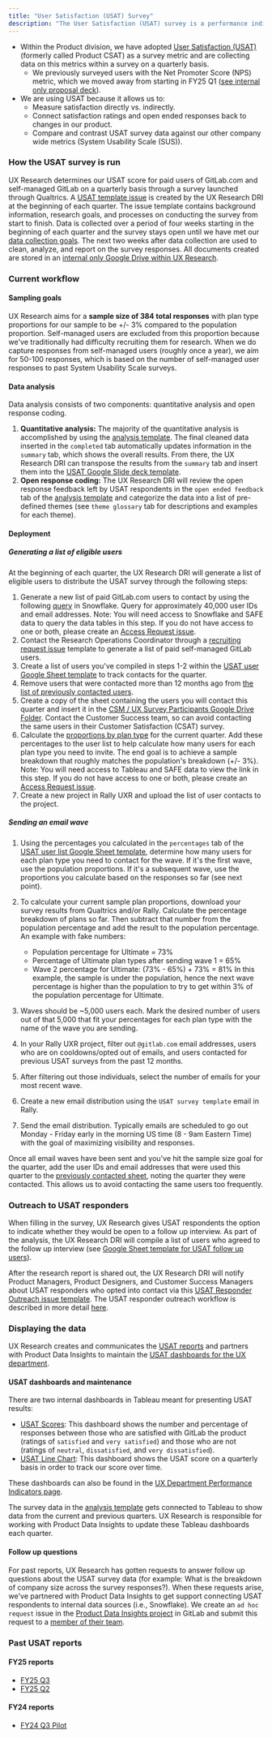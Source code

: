 ```yaml
---
title: "User Satisfaction (USAT) Survey"
description: "The User Satisfaction (USAT) survey is a performance indicator we use within the Product division to measure the end user satisfaction of our product."
---
```


* Within the Product division, we have adopted [User Satisfaction (USAT)](https://www.qualtrics.com/uk/experience-management/customer/what-is-csat/) (formerly called Product CSAT) as a survey metric and are collecting data on this metrics within a survey on a quarterly basis.
  * We previously surveyed users with the Net Promoter Score (NPS) metric, which we moved away from starting in FY25 Q1 ([see internal only proposal deck](https://docs.google.com/presentation/d/18FYO0UoUQi__7hPnD0uhVmeJrN16n23OISQnom0eRE8/edit?usp=sharing)).
* We are using USAT because it allows us to:
  * Measure satisfaction directly vs. indirectly.
  * Connect satisfaction ratings and open ended responses back to changes in our product.
  * Compare and contrast USAT survey data against our other company wide metrics (System Usability Scale (SUS)).

### How the USAT survey is run

UX Research determines our USAT score for paid users of GitLab.com and self-managed GitLab on a quarterly basis through a survey launched through Qualtrics. A [USAT template issue](https://gitlab.com/gitlab-org/ux-research/-/blob/master/.gitlab/issue_templates/USAT%20Survey%20(UX%20Research%20only).md?ref_type=heads) is created by the UX Research DRI at the beginning of each quarter. The issue template contains background information, research goals, and processes on conducting the survey from start to finish. Data is collected over a period of four weeks starting in the beginning of each quarter and the survey stays open until we have met our [data collection goals](/handbook/product/ux/performance-indicators/usat/#sampling-goals). The next two weeks after data collection are used to clean, analyze, and report on the survey responses. All documents created are stored in an [internal only Google Drive within UX Research](https://drive.google.com/drive/u/0/folders/1ia-SJujFRWgOpnBGUdLE6gAWE8ldf0DM).

### Current workflow

#### Sampling goals

UX Research aims for a **sample size of 384 total responses** with plan type proportions for our sample to be +/- 3% compared to the population proportion. Self-managed users are excluded from this proportion because we've traditionally had difficulty recruiting them for research. When we do capture responses from self-managed users (roughly once a year), we aim for 50-100 responses, which is based on the number of self-managed user responses to past System Usability Scale surveys.

#### Data analysis

Data analysis consists of two components: quantitative analysis and open response coding.

1. **Quantitative analysis:** The majority of the quantitative analysis is accomplished by using the [analysis template](https://docs.google.com/spreadsheets/d/1Klb9RO83F7EiB6TojIxvr-qEqyXjr36P7LJ-S4b0924/edit?usp=sharing). The final cleaned data inserted in the `completed` tab automatically updates information in the `summary` tab, which shows the overall results. From there, the UX Research DRI can transpose the results from the `summary` tab and insert them into the [USAT Google Slide deck template](https://docs.google.com/presentation/d/1HZybf-BPssjsI0ppen5ehdGSJ5vOqr1Socjg2g0jErs/edit?usp=sharing).
2. **Open response coding:** The UX Research DRI will review the open response feedback left by USAT respondents in the `open ended feedback` tab of the [analysis template](https://docs.google.com/spreadsheets/d/1Klb9RO83F7EiB6TojIxvr-qEqyXjr36P7LJ-S4b0924/edit?usp=sharing) and categorize the data into a list of pre-defined themes (see `theme glossary` tab for descriptions and examples for each theme).

#### Deployment

##### Generating a list of eligible users

At the beginning of each quarter, the UX Research DRI will generate a list of eligible users to distribute the USAT survey through the following steps:

1. Generate a new list of paid GitLab.com users to contact by using the following [query](https://docs.google.com/document/d/1XSABfApXJY_VHm7Q9j4V64xsMNkSorb5SWcLn-b4Tfk/edit?usp=sharing) in Snowflake. Query for approximately 40,000 user IDs and email addresses. Note: You will need access to Snowflake and SAFE data to query the data tables in this step. If you do not have access to one or both, please create an [Access Request issue](/handbook/it/end-user-services/onboarding-access-requests/access-requests/#individual-or-bulk-access-request).
2. Contact the Research Operations Coordinator through a [recruiting request issue](https://gitlab.com/gitlab-org/ux-research/-/blob/master/.gitlab/issue_templates/Recruiting%20request.md?ref_type=heads) template to generate a list of paid self-managed GitLab users.
3. Create a list of users you've compiled in steps 1-2 within the [USAT user Google Sheet template](https://docs.google.com/spreadsheets/d/1y9cedI2uoHNaoZ1IgXkH7CB0fecvlg-RGsJp_mihpEI/edit#gid=0) to track contacts for the quarter.
4. Remove users that were contacted more than 12 months ago from [the list of previously contacted users](https://docs.google.com/spreadsheets/d/1Q9xOh5L9QJGdW9tq89rcADvo5jozRxdo7KiO2z0HLAU/edit#gid=0).
5. Create a copy of the sheet containing the users you will contact this quarter and insert it in the [CSM / UX Survey Participants Google Drive Folder](https://drive.google.com/drive/folders/1ecM1ptkaNfNA0Im9wHulcl64QrCBOybQ). Contact the Customer Success team, so can avoid contacting the same users in their Customer Satisfaction (CSAT) survey.
6. Calculate the [proportions by plan type](https://10az.online.tableau.com/#/site/gitlab/views/DraftTDLicensedUsersbyProductRatePlanName/TDLicensedUsersbyProductRatePlanName?:iid=1) for the current quarter. Add these percentages to the user list to help calculate how many users for each plan type you need to invite. The end goal is to achieve a sample breakdown that roughly matches the population's breakdown (+/- 3%). Note: You will need access to Tableau and SAFE data to view the link in this step. If you do not have access to one or both, please create an [Access Request issue](/handbook/it/end-user-services/onboarding-access-requests/access-requests/#individual-or-bulk-access-request).
7. Create a new project in Rally UXR and upload the list of user contacts to the project.

##### Sending an email wave

1. Using the percentages you calculated in the `percentages` tab of the [USAT user list Google Sheet template](https://docs.google.com/spreadsheets/d/1y9cedI2uoHNaoZ1IgXkH7CB0fecvlg-RGsJp_mihpEI/edit#gid=776912528), determine how many users for each plan type you need to contact for the wave. If it's the first wave, use the population proportions. If it's a subsequent wave, use the proportions you calculate based on the responses so far (see next point).
2. To calculate your current sample plan proportions, download your survey results from Qualtrics and/or Rally. Calculate the percentage breakdown of plans so far. Then subtract that number from the population percentage and add the result to the population percentage.
An example with fake numbers:

    * Population percentage for Ultimate = 73%
    * Percentage of Ultimate plan types after sending wave 1 = 65%
    * Wave 2 percentage for Ultimate: (73% - 65%) + 73% = 81%
    In this example, the sample is under the population, hence the next wave percentage is higher than the population to try to get within 3% of the population percentage for Ultimate.

3. Waves should be ~5,000 users each. Mark the desired number of users out of that 5,000 that fit your percentages for each plan type with the name of the wave you are sending.
4. In your Rally UXR project, filter out `@gitlab.com` email addresses, users who are on cooldowns/opted out of emails, and users contacted for previous USAT surveys from the past 12 months.
5. After filtering out those individuals, select the number of emails for your most recent wave.
6. Create a new email distribution using the `USAT survey template` email in Rally.
7. Send the email distribution. Typically emails are scheduled to go out Monday - Friday early in the morning US time (8 - 9am Eastern Time) with the goal of maximizing visibility and responses.

Once all email waves have been sent and you've hit the sample size goal for the quarter, add the user IDs and email addresses that were used this quarter to the [previously contacted sheet](https://docs.google.com/spreadsheets/d/1Q9xOh5L9QJGdW9tq89rcADvo5jozRxdo7KiO2z0HLAU/edit#gid=0), noting the quarter they were contacted. This allows us to avoid contacting the same users too frequently.

### Outreach to USAT responders

When filling in the survey, UX Research gives USAT respondents the option to indicate whether they would be open to a follow up interview. As part of the analysis, the UX Research DRI will compile a list of users who agreed to the follow up interview (see [Google Sheet template for USAT follow up users](https://docs.google.com/spreadsheets/d/1425a6pwfjTKjTpiNKPGYzvwzEHUgm5L3JorFv8cE2wk/edit?usp=sharing)).

After the research report is shared out, the UX Research DRI will notify Product Managers, Product Designers, and Customer Success Managers about USAT responders who opted into contact via this [USAT Responder Outreach issue template](https://gitlab.com/gitlab-org/ux-research/-/blob/master/.gitlab/issue_templates/USAT%20Responder%20Outreach%20(UX%20Research%20only).md?ref_type=heads). The USAT responder outreach workflow is described in more detail [here](/handbook/product/product-processes/#pcsat-responder-outreach).

### Displaying the data

UX Research creates and communicates the [USAT reports](/handbook/product/ux/performance-indicators/usat/#past-usat-reports) and partners with Product Data Insights to maintain the [USAT dashboards for the UX department](/handbook/product/ux/performance-indicators/#product-customer-satisfaction-usat-score).

#### USAT dashboards and maintenance

There are two internal dashboards in Tableau meant for presenting USAT results:

* [USAT Scores](https://10az.online.tableau.com/#/site/gitlab/views/DRAFT-UXKPIs/WIPDRAFTCSATScores?:iid=7): This dashboard shows the number and percentage of responses between those who are satisfied with GitLab the product (ratings of `satisfied` and `very satisfied`) and those who are not (ratings of `neutral`, `dissatisfied`, and `very dissatisfied`).
* [USAT Line Chart](https://10az.online.tableau.com/#/site/gitlab/views/DRAFT-UXKPIs/WIPDRAFTCSATLineChart?:iid=7): This dashboard shows the USAT score on a quarterly basis in order to track our score over time.

These dashboards can also be found in the [UX Department Performance Indicators page](/handbook/product/ux/performance-indicators/#product-customer-satisfaction-pcsat-score).

The survey data in the [analysis template](https://docs.google.com/spreadsheets/d/1Klb9RO83F7EiB6TojIxvr-qEqyXjr36P7LJ-S4b0924/edit?usp=sharing) gets connected to Tableau to show data from the current and previous quarters. UX Research is responsible for working with Product Data Insights to update these Tableau dashboards each quarter.

#### Follow up questions

For past reports, UX Research has gotten requests to answer follow up questions about the USAT survey data (for example: What is the breakdown of company size across the survey responses?). When these requests arise, we've partnered with Product Data Insights to get support connecting USAT respondents to internal data sources (i.e., Snowflake). We create an `ad hoc request` issue in the [Product Data Insights project](https://gitlab.com/gitlab-data/product-analytics) in GitLab and submit this request to a [member of their team](/handbook/product/groups/product-analysis/#team-members).

### Past USAT reports

#### FY25 reports

* [FY25 Q3](https://docs.google.com/presentation/d/1zLtH5lc3GNx8dtzn8Q4y-fwXWyrccbdd0J263BEKkAE/edit?usp=sharing)
* [FY25 Q2](https://docs.google.com/presentation/d/1Oy8uM-1tD7wOfzrdieJrC9tHB2S6LuLijbDyE3zBmVE/edit?usp=sharing)

#### FY24 reports

* [FY24 Q3 Pilot](https://docs.google.com/presentation/d/1Y31vrGL9DUY_3K5OYXwtpDqVY3l_9I9M3X1v2jsYCRk/edit?usp=sharing)

